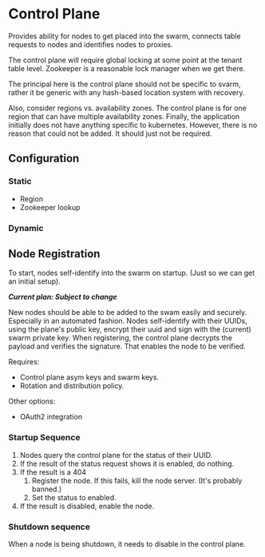 # Control Plane

Provides ability for nodes to get placed into the swarm, connects table requests
to nodes and identifies nodes to proxies.

The control plane will require global locking at some point at the tenant table
level. Zookeeper is a reasonable lock manager when we get there.

The principal here is the control plane should not be specific to svarm, rather
it be generic with any hash-based location system with recovery.

Also, consider regions vs. availability zones. The control plane is for one
region that can have multiple availability zones. Finally, the application
initially does not have anything specific to kubernetes. However, there is no
reason that could not be added. It should just not be required.

## Configuration

### Static

* Region
* Zookeeper lookup

### Dynamic

## Node Registration

To start, nodes self-identify into the swarm on startup. (Just so we can get an
initial setup).

***Current plan: Subject to change***

New nodes should be able to be added to the swam easily and securely. Especially
in an automated fashion. Nodes self-identify with their UUIDs, using the plane's
public key, encrypt their uuid and sign with the (current)
swarm private key. When registering, the control plane decrypts the payload and
verifies the signature. That enables the node to be verified.

Requires:

* Control plane asym keys and swarm keys.
* Rotation and distribution policy.

Other options:

* OAuth2 integration

### Startup Sequence

1. Nodes query the control plane for the status of their UUID.
2. If the result of the status request shows it is enabled, do nothing.
3. If the result is a 404
    1. Register the node. If this fails, kill the node server. (It's probably
       banned.)
    2. Set the status to enabled.
4. If the result is disabled, enable the node.

### Shutdown sequence

When a node is being shutdown, it needs to disable in the control plane.